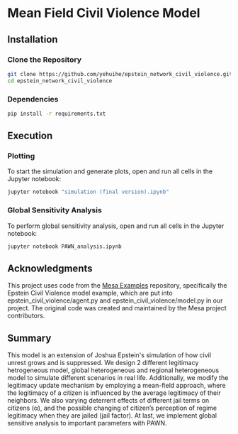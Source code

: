 # Mean Field Civil Violence Model

## Installation
### Clone the Repository
```bash
git clone https://github.com/yehuihe/epstein_network_civil_violence.git
cd epstein_network_civil_violence
```
### Dependencies
```bash
pip install -r requirements.txt
```

## Execution
### Plotting
To start the simulation and generate plots, open and run all cells in the Jupyter notebook:
```bash
jupyter notebook "simulation (final version).ipynb"
```

### Global Sensitivity Analysis
To perform global sensitivity analysis, open and run all cells in the Jupyter notebook:
```bash
jupyter notebook PAWN_analysis.ipynb
```

## Acknowledgments

This project uses code from the [Mesa Examples](https://github.com/projectmesa/mesa-examples/tree/main/examples/epstein_civil_violence) repository, specifically the Epstein Civil Violence model example, which are put into epstein_civil_violence/agent.py and epstein_civil_violence/model.py in our project. The original code was created and maintained by the Mesa project contributors.

## Summary

This model is an extension of Joshua Epstein's simulation of how civil unrest grows and is suppressed. We design 2 different legitimacy hetrogeneous model, global heterogeneous and regional heterogeneous model to simulate different scenarios in real life. Additionally, we modify the legitimacy update mechanism by employing a mean-field approach, where the legitimacy of a citizen is influenced by the average legitimacy of their neighbors. We also varying deterrent effects of different jail terms on citizens (α), and the possible changing of citizen’s perception of regime legitimacy when they are jailed (jail factor). At last, we implement global sensitive analysis to important parameters with PAWN.


